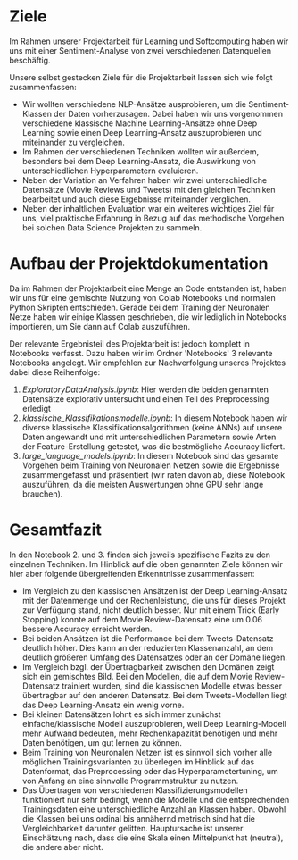 # Ziele

Im Rahmen unserer Projektarbeit für Learning und Softcomputing haben wir uns mit einer Sentiment-Analyse von zwei verschiedenen Datenquellen beschäftig.

Unsere selbst gestecken Ziele für die Projektarbeit lassen sich wie folgt zusammenfassen:
- Wir wollten verschiedene NLP-Ansätze ausprobieren, um die Sentiment-Klassen der Daten vorherzusagen. Dabei haben wir uns vorgenommen verschiedene klassische Machine Learning-Ansätze ohne Deep Learning sowie einen Deep Learning-Ansatz auszuprobieren und miteinander zu vergleichen.
- Im Rahmen der verschiedenen Techniken wollten wir außerdem, besonders bei dem Deep Learning-Ansatz, die Auswirkung von unterschiedlichen Hyperparametern evaluieren.
- Neben der Variation an Verfahren haben wir zwei unterschiedliche Datensätze (Movie Reviews und Tweets) mit den gleichen Techniken bearbeitet und auch diese Ergebnisse miteinander verglichen.
- Neben der inhaltlichen Evaluation war ein weiteres wichtiges Ziel für uns, viel praktische Erfahrung in Bezug auf das methodische Vorgehen bei solchen Data Science Projekten zu sammeln.

# Aufbau der Projektdokumentation

Da im Rahmen der Projektarbeit eine Menge an Code entstanden ist, haben wir uns für eine gemischte Nutzung von Colab Notebooks und normalen Python Skripten entschieden. Gerade bei dem Training der Neuronalen Netze haben wir einige Klassen geschrieben, die wir lediglich in Notebooks importieren, um Sie dann auf Colab auszuführen.

Der relevante Ergebnisteil des Projektarbeit ist jedoch komplett in Notebooks verfasst. Dazu haben wir im Ordner 'Notebooks' 3 relevante Notebooks angelegt. Wir empfehlen zur Nachverfolgung unseres Projektes dabei diese Reihenfolge:
1. *ExploratoryDataAnalysis.ipynb*: Hier werden die beiden genannten Datensätze explorativ untersucht und einen Teil des Preprocessing erledigt
2. *klassische_Klassifikationsmodelle.ipynb*: In diesem Notebook haben wir diverse klassische Klassifikationsalgorithmen (keine ANNs) auf unsere Daten angewandt und mit unterschiedlichen Parametern sowie Arten der Feature-Erstellung getestet, was die bestmögliche Accuracy liefert. 
3. *large_language_models.ipynb*: In diesem Notebook sind das gesamte Vorgehen beim Training von Neuronalen Netzen sowie die Ergebnisse zusammengefasst und präsentiert (wir raten davon ab, diese Notebook auszuführen, da die meisten Auswertungen ohne GPU sehr lange brauchen).

# Gesamtfazit

In den Notebook 2. und 3. finden sich jeweils spezifische Fazits zu den einzelnen Techniken. Im Hinblick auf die oben genannten Ziele können wir hier aber folgende übergreifenden Erkenntnisse zusammenfassen:
- Im Vergleich zu den klassischen Ansätzen ist der Deep Learning-Ansatz mit der Datenmenge und der Rechenleistung, die uns für dieses Projekt zur Verfügung stand, nicht deutlich besser. Nur mit einem Trick (Early Stopping) konnte auf dem Movie Review-Datensatz eine um 0.06 bessere Accuracy erreicht werden.
- Bei beiden Ansätzen ist die Performance bei dem Tweets-Datensatz deutlich höher. Dies kann an der reduzierten Klassenanzahl, an dem deutlich größeren Umfang des Datensatzes oder an der Domäne liegen.
- Im Vergleich bzgl. der Übertragbarkeit zwischen den Domänen zeigt sich ein gemischtes Bild. Bei den Modellen, die auf dem Movie Review-Datensatz trainiert wurden, sind die klassischen Modelle etwas besser übertragbar auf den anderen Datensatz. Bei dem Tweets-Modellen liegt das Deep Learning-Ansatz ein wenig vorne.
- Bei kleinen Datensätzen lohnt es sich immer zunächst einfache/klassische Modell auszuprobieren, weil Deep Learning-Modell mehr Aufwand bedeuten, mehr Rechenkapazität benötigen und mehr Daten benötigen, um gut lernen zu können.
- Beim Training von Neuronalen Netzen ist es sinnvoll sich vorher alle möglichen Trainingsvarianten zu überlegen im Hinblick auf das Datenformat, das Preprocessing oder das Hyperparametertuning, um von Anfang an eine sinnvolle Programmstruktur zu nutzen.
- Das Übertragen von verschiedenen Klassifizierungsmodellen funktioniert nur sehr bedingt, wenn die Modelle und die entsprechenden Trainingsdaten eine unterschiedliche Anzahl an Klassen haben. Obwohl die Klassen bei uns ordinal bis annähernd metrisch sind hat die Vergleichbarkeit darunter gelitten. Hauptursache ist unserer Einschätzung nach, dass die eine Skala einen Mittelpunkt hat (neutral), die andere aber nicht.